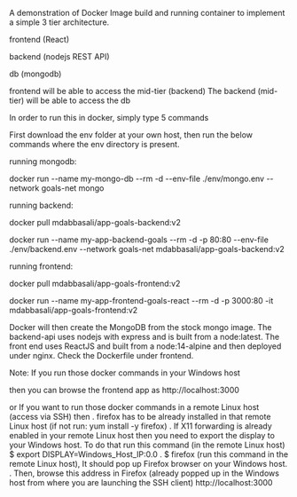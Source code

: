 A demonstration of Docker Image build and running container to implement a simple 3 tier architecture.

frontend (React)

backend (nodejs REST API)

db (mongodb)



frontend will be able to access the mid-tier (backend)
The backend (mid-tier) will be able to access the db


In order to run this in docker, simply type 5 commands

First download the env folder at your own host, then run the below commands where the env directory is present.

running mongodb:

docker run --name my-mongo-db --rm -d --env-file ./env/mongo.env --network goals-net mongo


running backend:

docker pull mdabbasali/app-goals-backend:v2

docker run --name my-app-backend-goals --rm -d -p 80:80 --env-file ./env/backend.env --network goals-net mdabbasali/app-goals-backend:v2


running frontend:

docker pull mdabbasali/app-goals-frontend:v2

docker run --name my-app-frontend-goals-react --rm -d -p 3000:80 -it mdabbasali/app-goals-frontend:v2


Docker will then create the MongoDB from the stock mongo image. 
The backend-api uses nodejs with express and is built from a node:latest. 
The front end uses ReactJS and built from a node:14-alpine and then deployed under nginx. Check the Dockerfile under frontend.


Note: If you run those docker commands in your Windows host 

then you can browse the frontend app as http://localhost:3000

or
If you want to run those docker commands in a remote Linux host (access via SSH) then 
  . firefox has to be already installed in that remote Linux host (if not run: yum install -y firefox)
  . If X11 forwarding is already enabled in your remote Linux host then you need to export the display to your Windows host. To do that run this command (in the remote Linux host) $ export DISPLAY=Windows_Host_IP:0.0 
  . $ firefox  (run this command in the remote Linux host), It should pop up Firefox browser on your Windows host.
  . Then, browse this address in Firefox (already popped up in the Windows host from where you are launching the SSH client) http://localhost:3000 
